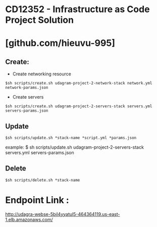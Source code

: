 # CD12352 - Infrastructure as Code Project Solution
# [github.com/hieuvu-995]

## Create:

- Create networking resource
```
$sh scripts/create.sh udagram-project-2-network-stack network.yml network-params.json
```
- Create servers
```
$sh scripts/create.sh udagram-project-2-servers-stack servers.yml servers-params.json
```

## Update
```
$sh scripts/update.sh *stack-name *script.yml *params.json
```

example: $ sh scripts/update.sh udagram-project-2-servers-stack servers.yml servers-params.json

## Delete
```
$sh scripts/delete.sh *stack-name
```

# Endpoint Link :
http://udagra-webse-5bil4yyatul5-464364119.us-east-1.elb.amazonaws.com/